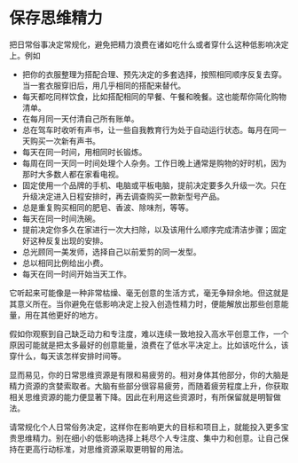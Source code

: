 # 保存思维精力

把日常俗事决定常规化，避免把精力浪费在诸如吃什么或者穿什么这种低影响决定上。例如

+ 把你的衣服整理为搭配合理、预先决定的多套选择，按照相同顺序反复去穿。当一套衣服穿旧后，用几乎相同的搭配来替代。
+ 每天都吃同样饮食，比如搭配相同的早餐、午餐和晚餐。这也能帮你简化购物清单。
+ 在每月同一天付清自己所有账单。
+ 总在驾车时收听有声书，让一些自我教育行为处于自动运行状态。每月在同一天购买一次新有声书。
+ 每天在同一时间，用相同时长锻炼。
+ 每周在同一天同一时间处理个人杂务。工作日晚上通常是购物的好时机，因为那时大多数人都在家看电视。
+ 固定使用一个品牌的手机、电脑或平板电脑，提前决定要多久升级一次。只在升级决定进入日程安排时，再去调查购买一款新型号产品。
+ 总是重复购买相同的肥皂、香波、除味剂，等等。
+ 每天在同一时间洗碗。
+ 提前决定你多久在家进行一次大扫除，以及该用什么顺序完成清洁步骤；固定好这种反复出现的安排。
+ 总光顾同一美发师，选择自己以前爱剪的同一发型。
+ 总以相同比例给出小费。
+ 每天在同一时间开始当天工作。

它听起来可能像是一种非常枯燥、毫无创意的生活方式，毫无争辩余地。但这就是其意义所在。当你避免在低影响决定上投入创造性精力时，便能解放出那些创意能量，用在其他更好的地方。

假如你观察到自己缺乏动力和专注度，难以连续一致地投入高水平创意工作，一个原因可能就是把太多最好的创意能量，浪费在了低水平决定上。比如该吃什么，该穿什么，每天该怎样安排时间等。

显而易见，你的日常思维资源是有限和易疲劳的。相对身体其他部分，你的大脑是精力资源的贪婪索取者。大脑有些部分很容易疲劳，而随着疲劳程度上升，你获取相关思维资源的能力便显著下降。因此在利用这些资源时，有所保留就是明智做法。

请常规化个人日常俗务决定，这样你在影响更大的目标和项目上，就能投入更多宝贵思维精力。别在细小的低影响选择上耗尽个人专注度、集中力和创意。让自己保持在更高行动标准，对思维资源采取更明智的用法。
